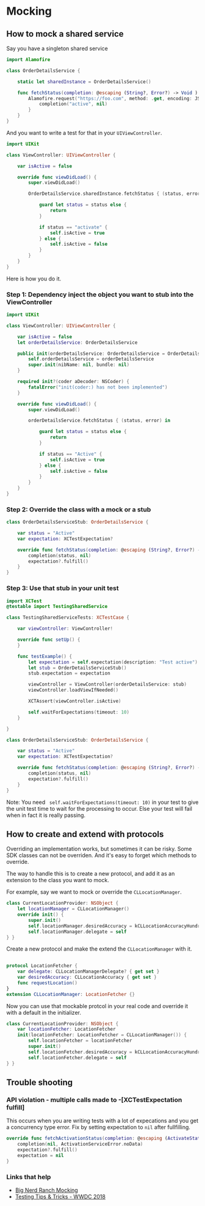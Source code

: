 # Mocking

## How to mock a shared service

Say you have a singleton shared service

```swift
import Alamofire

class OrderDetailsService {

    static let sharedInstance = OrderDetailsService()

    func fetchStatus(completion: @escaping (String?, Error?) -> Void ) {
        Alamofire.request("https://foo.com", method: .get, encoding: JSONEncoding.default).responseJSON { response in
            completion("active", nil)
        }
    }
}
```

And you want to write a test for that in your `UIViewController`.

```swift
import UIKit

class ViewController: UIViewController {

    var isActive = false

    override func viewDidLoad() {
        super.viewDidLoad()

        OrderDetailsService.sharedInstance.fetchStatus { (status, error) in

            guard let status = status else {
                return
            }

            if status == "activate" {
                self.isActive = true
            } else {
                self.isActive = false
            }
        }
    }
}
```

Here is how you do it.

### Step 1: Dependency inject the object you want to stub into the ViewController

```swift
import UIKit

class ViewController: UIViewController {

    var isActive = false
    let orderDetailsService: OrderDetailsService

    public init(orderDetailsService: OrderDetailsService = OrderDetailsService.sharedInstance) {
        self.orderDetailsService = orderDetailsService
        super.init(nibName: nil, bundle: nil)
    }

    required init?(coder aDecoder: NSCoder) {
        fatalError("init(coder:) has not been implemented")
    }

    override func viewDidLoad() {
        super.viewDidLoad()

        orderDetailsService.fetchStatus { (status, error) in

            guard let status = status else {
                return
            }

            if status == "Active" {
                self.isActive = true
            } else {
                self.isActive = false
            }
        }
    }
}
```

### Step 2: Override the class with a mock or a stub

```swift
class OrderDetailsServiceStub: OrderDetailsService {

    var status = "Active"
    var expectation: XCTestExpectation?

    override func fetchStatus(completion: @escaping (String?, Error?) -> Void) {
        completion(status, nil)
        expectation?.fulfill()
    }
}
```

### Step 3: Use that stub in your unit test

```swift
import XCTest
@testable import TestingSharedService

class TestingSharedServiceTests: XCTestCase {

    var viewController: ViewController!

    override func setUp() {
    }

    func testExample() {
        let expectation = self.expectation(description: "Test active")
        let stub = OrderDetailsServiceStub()
        stub.expectation = expectation

        viewController = ViewController(orderDetailsService: stub)
        viewController.loadViewIfNeeded()

        XCTAssert(viewController.isActive)

        self.waitForExpectations(timeout: 10)
    }

}

class OrderDetailsServiceStub: OrderDetailsService {

    var status = "Active"
    var expectation: XCTestExpectation?

    override func fetchStatus(completion: @escaping (String?, Error?) -> Void) {
        completion(status, nil)
        expectation?.fulfill()
    }
}
```

Note: You need ` self.waitForExpectations(timeout: 10)` in your test to give the unit test time to wait for the processing to occur. Else your test will fail when in fact it is really passing.

## How to create and extend with protocols

Overriding an implementation works, but sometimes it can be risky. Some SDK classes can not be overriden. And it's easy to forget which methods to override.

The way to handle this is to create a new protocol, and add it as an extension to the class you want to mock.

For example, say we want to mock or override the `CLLocationManager`.

```swift
class CurrentLocationProvider: NSObject {
    let locationManager = CLLocationManager()
    override init() {
        super.init()
        self.locationManager.desiredAccuracy = kCLLocationAccuracyHundredMeters
        self.locationManager.delegate = self
} }
```

Create a new protocol and make the extend the `CLLocationManager` with it.

```swift
 
protocol LocationFetcher {
    var delegate: CLLocationManagerDelegate? { get set }
    var desiredAccuracy: CLLocationAccuracy { get set }
    func requestLocation()
}
extension CLLocationManager: LocationFetcher {}
```

Now you can use that mockable protcol in your real code and override it with a default in the initializer.

```swift
class CurrentLocationProvider: NSObject {
    var locationFetcher: LocationFetcher
    init(locationFetcher: LocationFetcher = CLLocationManager()) {
        self.locationFetcher = locationFetcher
        super.init()
        self.locationFetcher.desiredAccuracy = kCLLocationAccuracyHundredMeters
        self.locationFetcher.delegate = self
} }
```

## Trouble shooting

### API violation - multiple calls made to -[XCTestExpectation fulfill]

This occurs when you are writing tests with a lot of expecations and you get a concurrency type error. Fix by setting expectation to `nil` after fullfilling.

```swift
override func fetchActivationStatus(completion: @escaping (ActivateStatus?, Error?) -> () ) {
    completion(nil, ActivationServiceError.noData)
    expectation?.fulfill()
    expectation = nil
}
```

### Links that help

* [Big Nerd Ranch Mocking](https://www.bignerdranch.com/blog/mocking-with-protocols-in-swift/)
* [Testing Tips & Tricks - WWDC 2018](https://developer.apple.com/videos/play/wwdc2018/417/?time=761)

